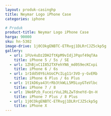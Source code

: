 ```yaml
---
layout: produk-casinghp
title: Neymar Logo iPhone Case
categories: iphone

# Produk
product-title: Neymar Logo iPhone Case
harga: 90000
sku: hn-5302
image-drive: 1j0COkgENBTC-ETRvgj1DLRrCJZ5ckp5g
gallery:
  - url: 1FUv4uDz2DH2ftKpM9vIdjJPqof49qTAa
    title: iPhone 5 / 5s / SE
  - url: 1ZhBjxC1I852TXFehYN6_md0S9ecKCxpi
    title: iPhone 6 / 6s
  - url: 1rIdd50Y6ikUoCPcILg11r3VO-y-GvERb
    title: iPhone 6 Plus / 6s Plus
  - url: 1t1kD6ya43trRb3tkWLL5M5LuyGTeVlbc
    title: iPhone 7 / 8
  - url: 1Ne6Pzb_FuceirVuL2RLZwTdneYd-Qn-H
    title: iPhone 7 Plus / 8 Plus
  - url: 1j0COkgENBTC-ETRvgj1DLRrCJZ5ckp5g
    title: iPhone X
---
```

